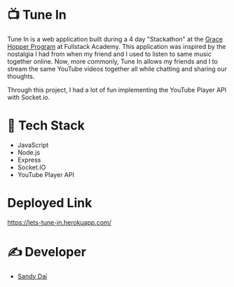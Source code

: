 
# 📺 Tune In
Tune In is a web application built during a 4 day "Stackathon" at the [Grace Hopper Program](https://www.gracehopper.com/) at Fullstack Academy. This application was inspired by the nostalgia I had from when my friend and I used to listen to same music together online. Now, more commonly, Tune In allows my friends and I to stream the same YouTube videos together all while chatting and sharing our thoughts. 

Through this project, I had a lot of fun implementing the YouTube Player API with Socket.io.

# 🔨 Tech Stack
- JavaScript
- Node.js
- Express
- Socket.IO
- YouTube Player API

# Deployed Link
https://lets-tune-in.herokuapp.com/

# ✍️ Developer
- [Sandy Dai](https://github.com/sandaiiyahh)
